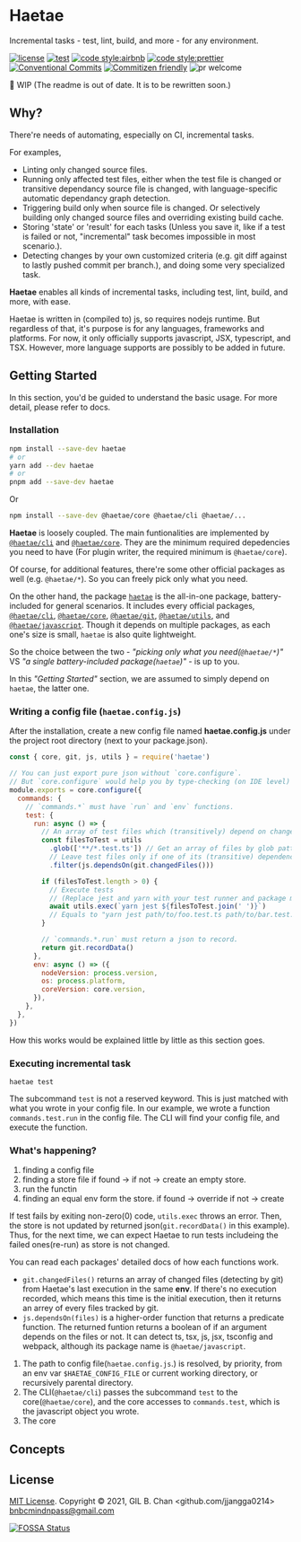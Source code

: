 # Haetae

Incremental tasks - test, lint, build, and more - for any environment.

[![license](https://img.shields.io/badge/license-MIT-ff4081.svg?style=flat-square&labelColor=black)](./LICENSE)
[![test](https://img.shields.io/badge/test-jest-7c4dff.svg?style=flat-square&labelColor=black)](./jest.config.js)
[![code style:airbnb](https://img.shields.io/badge/code_style-airbnb-448aff.svg?style=flat-square&labelColor=black)](https://github.com/airbnb/javascript)
[![code style:prettier](https://img.shields.io/badge/code_style-prettier-18ffff.svg?style=flat-square&labelColor=black)](https://prettier.io/)
[![Conventional Commits](https://img.shields.io/badge/Conventional%20Commits-1.0.0-ffab00.svg?style=flat-square&labelColor=black)](https://conventionalcommits.org)
[![Commitizen friendly](https://img.shields.io/badge/Commitizen-cz_conventional_changelog-dd2c00.svg?style=flat-square&labelColor=black)](http://commitizen.github.io/cz-cli/)
![pr welcome](https://img.shields.io/badge/PRs-welcome-09FF33.svg?style=flat-square&labelColor=black)

🚧 WIP (The readme is out of date. It is to be rewritten soon.)

## Why?

There're needs of automating, especially on CI, incremental tasks.

For examples,

- Linting only changed source files.
- Running only affected test files, either when the test file is changed or transitive dependancy source file is changed, with language-specific automatic dependancy graph detection.
- Triggering build only when source file is changed. Or selectively building only changed source files and overriding existing build cache.
- Storing 'state' or 'result' for each tasks (Unless you save it, like if a test is failed or not, "incremental" task becomes impossible in most scenario.).
- Detecting changes by your own customized criteria (e.g. git diff against to lastly pushed commit per branch.), and doing some very specialized task.

**Haetae** enables all kinds of incremental tasks, including test, lint, build, and more, with ease.

Haetae is written in (compiled to) js, so requires nodejs runtime.
But regardless of that, it's purpose is for any languages, frameworks and platforms.
For now, it only officially supports javascript, JSX, typescript, and TSX.
However, more language supports are possibly to be added in future.

## Getting Started

In this section, you'd be guided to understand the basic usage. For more detail, please refer to docs.

### Installation

```sh
npm install --save-dev haetae
# or
yarn add --dev haetae
# or
pnpm add --save-dev haetae
```

Or

```sh
npm install --save-dev @haetae/core @haetae/cli @haetae/...
```

**Haetae** is loosely coupled. The main funtionalities are implemented by [`@haetae/cli`](./packages/cli) and [`@haetae/core`](./packages/core). They are the minimum required depedencies you need to have (For plugin writer, the required minimum is `@haetae/core`).

Of course, for additional features, there're some other official packages as well (e.g. `@haetae/*`). So you can freely pick only what you need.

On the other hand, the package [`haetae`](./packages/haetae) is the all-in-one package, battery-included for general scenarios. It includes every official packages, [`@haetae/cli`](./packages/cli), [`@haetae/core`](./packages/core), [`@haetae/git`](./packages/git), [`@haetae/utils`](./packages/utils), and [`@haetae/javascript`](./packages/javascript). Though it depends on multiple packages, as each one's size is small, `haetae` is also quite lightweight.

So the choice between the two - _"picking only what you need(`@haetae/*`)"_ VS _"a single battery-included package(`haetae`)"_ - is up to you.

In this _"Getting Started"_ section, we are assumed to simply depend on `haetae`, the latter one.

### Writing a config file (`haetae.config.js`)

After the installation, create a new config file named **haetae.config.js** under the project root directory (next to your package.json).

```js
const { core, git, js, utils } = require('haetae')

// You can just export pure json without `core.configure`.
// But `core.configure` would help you by type-checking (on IDE level)
module.exports = core.configure({
  commands: {
    // `commands.*` must have `run` and `env` functions.
    test: {
      run: async () => {
        // An array of test files which (transitively) depend on changed (git) files
        const filesToTest = utils
          .glob(['**/*.test.ts']) // Get an array of files by glob pattern.
          // Leave test files only if one of its (transitive) dependency file changed or test file itself changed.
          .filter(js.dependsOn(git.changedFiles()))

        if (filesToTest.length > 0) {
          // Execute tests
          // (Replace jest and yarn with your test runner and package manager)
          await utils.exec(`yarn jest ${filesToTest.join(' ')}`)
          // Equals to "yarn jest path/to/foo.test.ts path/to/bar.test.ts ..."
        }

        // `commands.*.run` must return a json to record.
        return git.recordData()
      },
      env: async () => ({
        nodeVersion: process.version,
        os: process.platform,
        coreVersion: core.version,
      }),
    },
  },
})
```

How this works would be explained little by little as this section goes.

### Executing incremental task

```shell
haetae test
```

The subcommand `test` is not a reserved keyword. This is just matched with what you wrote in your config file. In our example, we wrote a function `commands.test.run` in the config file. The CLI will find your config file, and execute the function.

### What's happening?

1. finding a config file
2. finding a store file
   if found ->
   if not -> create an empty store.
3. run the functin
4. finding an equal env form the store.
   if found -> override
   if not -> create

If test fails by exiting non-zero(0) code, `utils.exec` throws an error. Then, the store is not updated by returned json(`git.recordData()` in this example). Thus, for the next time, we can expect Haetae to run tests includeing the failed ones(re-run) as store is not changed.

You can read each packages' detailed docs of how each functions work.

- `git.changedFiles()` returns an array of changed files (detecting by git) from Haetae's last execution in the same **env**. If there's no execution recorded, which means this time is the initial execution, then it returns an arrey of every files tracked by git.
- `js.dependsOn(files)` is a higher-order function that returns a predicate function. The returned funtion returns a boolean of if an argument depends on the files or not. It can detect ts, tsx, js, jsx, tsconfig and webpack, although its package name is `@haetae/javascript`.

1. The path to config file(`haetae.config.js`.) is resolved, by priority, from an env var `$HAETAE_CONFIG_FILE` or current working directory, or recursively parental directory.
1. The CLI(`@haetae/cli`) passes the subcommand `test` to the core(`@haetae/core`), and the core accesses to `commands.test`, which is the javascript object you wrote.
1. The core

## Concepts

## License

[MIT License](license). Copyright © 2021, GIL B. Chan <github.com/jjangga0214> <bnbcmindnpass@gmail.com>

[![FOSSA Status](https://app.fossa.com/api/projects/git%2Bgithub.com%2Fjjangga0214%2Fhaetae.svg?type=large)](https://app.fossa.com/projects/git%2Bgithub.com%2Fjjangga0214%2Fhaetae?ref=badge_large)
